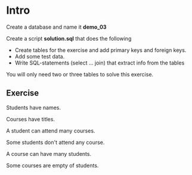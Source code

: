 # Intro

Create a database and name it **demo_03**

Create a script **solution.sql** that does the following
- Create tables for the exercise and add primary keys and foreign keys. 
- Add some test data. 
- Write SQL-statements (select ... join) that extract info from the tables

You will only need two or three tables to solve this exercise.

## Exercise

Students have names. 

Courses have titles.

A student can attend many courses. 

Some students don't attend any course.

A course can have many students.

Some courses are empty of students.